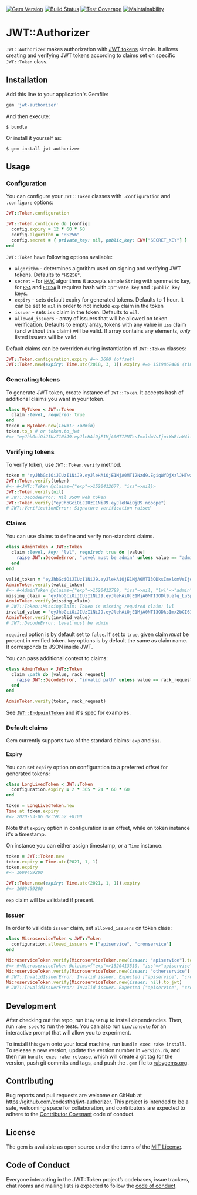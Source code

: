 [![Gem Version](https://badge.fury.io/rb/jwt-authorizer.svg)](https://badge.fury.io/rb/jwt-authorizer) [![Build Status](https://travis-ci.org/codesthq/jwt-authorizer.svg?branch=master)](https://travis-ci.org/codesthq/jwt-authorizer) [![Test Coverage](https://api.codeclimate.com/v1/badges/5f975bb8720b7ee04326/test_coverage)](https://codeclimate.com/github/codesthq/jwt-authorizer/test_coverage) [![Maintainability](https://api.codeclimate.com/v1/badges/5f975bb8720b7ee04326/maintainability)](https://codeclimate.com/github/codesthq/jwt-authorizer/maintainability)

# JWT::Authorizer

`JWT::Authorizer` makes authorization with [JWT tokens](https://jwt.io/) simple. It allows creating and verifying JWT tokens according to claims set on specific `JWT::Token` class.

## Installation

Add this line to your application's Gemfile:

```ruby
gem 'jwt-authorizer'
```

And then execute:

    $ bundle

Or install it yourself as:

    $ gem install jwt-authorizer

## Usage

### Configuration

You can configure your `JWT::Token` classes with `.configuration` and `.configure` options:

```ruby
JWT::Token.configuration

JWT::Token.configure do |config|
  config.expiry = 12 * 60 * 60
  config.algorithm = "RS256"
  config.secret = { private_key: nil, public_key: ENV["SECRET_KEY"] }
end
```

`JWT::Token` have following options available:

* `algorithm` - determines algorithm used on signing and verifying JWT tokens. Defaults to `"HS256"`.
* `secret` - for [`HMAC`](https://en.wikipedia.org/wiki/HMAC) algorithms it accepts simple `String` with symmetric key, for [`RSA`](https://en.wikipedia.org/wiki/RSA_(cryptosystem)) and [`ECDSA`](https://en.wikipedia.org/wiki/Elliptic_Curve_Digital_Signature_Algorithm) it requires hash with `:private_key` and `:public_key` keys.
* `expiry` - sets default expiry for generated tokens. Defaults to 1 hour. It can be set to `nil` in order to not include `exp` claim in the token
* `issuer` - sets `iss` claim in the token. Defaults to `nil`.
* `allowed_issuers` - array of issuers that will be allowed on token verification. Defaults to empty array, tokens with any value in `iss` claim (and without this claim) will be valid. If array contains any elements, *only* listed issuers will be valid.

Default claims can be overriden during instantiation of `JWT::Token` classes:

```ruby
JWT::Token.configuration.expiry #=> 3600 (offset)
JWT::Token.new(expiry: Time.utc(2018, 3, 1)).expiry #=> 1519862400 (timestamp)
```

### Generating tokens

To generate JWT token, create instance of `JWT::Token`. It accepts hash of additional claims you want in your token.

```ruby
class MyToken < JWT::Token
  claim :level, required: true
end
token = MyToken.new(level: :admin)
token.to_s # or token.to_jwt
#=> "eyJhbGciOiJIUzI1NiJ9.eyJleHAiOjE1MjA0MTI2MTcsImxldmVsIjoiYWRtaW4ifQ.Ak8qDlxSG9IcPVHYnelQHPK5U6Rj5hBYQ5mmoznuYso"
```

### Verifying tokens

To verify token, use `JWT::Token.verify` method.

```ruby
token = "eyJhbGciOiJIUzI1NiJ9.eyJleHAiOjE1MjA0MTI2Nzd9.EgiqWfDjXzlJHTwaFn26X3iOl2gBkQv3fADtMsFIQDY"
JWT::Token.verify(token)
#=> #<JWT::Token @claims={"exp"=>1520412677, "iss"=>nil}>
JWT::Token.verify(nil)
# JWT::DecodeError: Nil JSON web token
JWT::Token.verify("eyJhbGciOiJIUzI1NiJ9.eyJleHAiOjB9.nooope")
# JWT::VerificationError: Signature verification raised
```

### Claims

You can use claims to define and verify non-standard claims.

```ruby
class AdminToken < JWT::Token
  claim :level, key: "lvl", required: true do |value|
    raise JWT::DecodeError, "Level must be admin" unless value == "admin"
  end
end

valid_token = "eyJhbGciOiJIUzI1NiJ9.eyJleHAiOjE1MjA0MTI3ODksImxldmVsIjoiYWRtaW4ifQ.GGD0dXWg7v8BiEg8fsjmdCXQBryAHRpx_8AihyNVmgs"
AdminToken.verify(valid_token)
#=> #<AdminToken @claims={"exp"=>1520412789, "iss"=>nil, "lvl"=>"admin"}>
missing_claim = "eyJhbGciOiJIUzI1NiJ9.eyJleHAiOjE1MjA0MTI3ODl9.efq_LuSpfp5VRwFl3rIf0FC_b2CCrpEC_oeDssvLDy4"
AdminToken.verify(missing_claim)
# JWT::Token::MissingClaim: Token is missing required claim: lvl
invalid_value = "eyJhbGciOiJIUzI1NiJ9.eyJleHAiOjE1MjA0NTI3ODksImx2bCI6InJlZ3VsYXIifQ.EjXX9zhE4SpzFSlGIPD5l0xKtMKgWSbWa5smw3OvBEo"
AdminToken.verify(invalid_value)
# JWT::DecodeError: Level must be admin
```

`required` option is by default set to `false`. If set to `true`, given claim *must* be present in verified token.
`key` options is by default the same as claim name. It corresponds to JSON inside JWT.

You can pass additional context to claims:

```ruby
class AdminToken < JWT::Token
  claim :path do |value, rack_request|
    raise JWT::DecodeError, "invalid path" unless value == rack_request.path
  end
end

AdminToken.verify(token, rack_request)
```

See [`JWT::EndpointToken`](lib/jwt/endpoint_token.rb) and it's [spec](spec/jwt/endpoint_token_spec.rb) for examples.

### Default claims

Gem currently supports two of the standard claims: `exp` and `iss`.

#### Expiry

You can set `expiry` option on configuration to a preferred offset for generated tokens:

```ruby
class LongLivedToken < JWT::Token
  configuration.expiry = 2 * 365 * 24 * 60 * 60
end

token = LongLivedToken.new
Time.at token.expiry
#=> 2020-03-06 08:59:52 +0100
```

Note that `expiry` option in configuration is an offset, while on token instance it's a timestamp.

On instance you can either assign timestamp, or a `Time` instance.

```ruby
token = JWT::Token.new
token.expiry = Time.utc(2021, 1, 1)
token.expiry
#=> 1609459200

JWT::Token.new(expiry: Time.utc(2021, 1, 1)).expiry
#=> 1609459200
```

`exp` claim will be validated if present.

### Issuer

In order to validate `issuer` claim, set `allowed_issuers` on token class:

```ruby
class MicroserviceToken < JWT::Token
  configuration.allowed_issuers = ["apiservice", "cronservice"]
end

MicroserviceToken.verify(MicroserviceToken.new(issuer: "apiservice").to_jwt)
#=> #<MicroserviceToken @claims={"exp"=>1520413510, "iss"=>"apiservice"}>
MicroserviceToken.verify(MicroserviceToken.new(issuer: "otherservice").to_jwt)
# JWT::InvalidIssuerError: Invalid issuer. Expected ["apiservice", "cronservice"], received otherservice
MicroserviceToken.verify(MicroserviceToken.new(issuer: nil).to_jwt)
# JWT::InvalidIssuerError: Invalid issuer. Expected ["apiservice", "cronservice"], received <none>
```

## Development

After checking out the repo, run `bin/setup` to install dependencies. Then, run `rake spec` to run the tests. You can also run `bin/console` for an interactive prompt that will allow you to experiment.

To install this gem onto your local machine, run `bundle exec rake install`. To release a new version, update the version number in `version.rb`, and then run `bundle exec rake release`, which will create a git tag for the version, push git commits and tags, and push the `.gem` file to [rubygems.org](https://rubygems.org).

## Contributing

Bug reports and pull requests are welcome on GitHub at https://github.com/codesthq/jwt-authorizer. This project is intended to be a safe, welcoming space for collaboration, and contributors are expected to adhere to the [Contributor Covenant](http://contributor-covenant.org) code of conduct.

## License

The gem is available as open source under the terms of the [MIT License](https://opensource.org/licenses/MIT).

## Code of Conduct

Everyone interacting in the JWT::Token project’s codebases, issue trackers, chat rooms and mailing lists is expected to follow the [code of conduct](https://github.com/codesthq/jwt-authorizer/blob/master/CODE_OF_CONDUCT.md).

